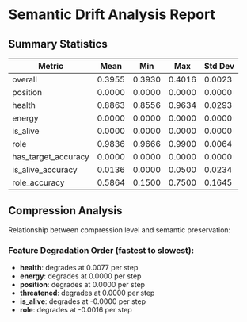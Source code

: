 # Semantic Drift Analysis Report

## Summary Statistics

| Metric | Mean | Min | Max | Std Dev |
|--------|------|-----|-----|--------|
| overall | 0.3955 | 0.3930 | 0.4016 | 0.0023 |
| position | 0.0000 | 0.0000 | 0.0000 | 0.0000 |
| health | 0.8863 | 0.8556 | 0.9634 | 0.0293 |
| energy | 0.0000 | 0.0000 | 0.0000 | 0.0000 |
| is_alive | 0.0000 | 0.0000 | 0.0000 | 0.0000 |
| role | 0.9836 | 0.9666 | 0.9900 | 0.0064 |
| has_target_accuracy | 0.0000 | 0.0000 | 0.0000 | 0.0000 |
| is_alive_accuracy | 0.0136 | 0.0000 | 0.0500 | 0.0234 |
| role_accuracy | 0.5864 | 0.1500 | 0.7500 | 0.1645 |

## Compression Analysis

Relationship between compression level and semantic preservation:

### Feature Degradation Order (fastest to slowest):

- **health**: degrades at 0.0077 per step
- **energy**: degrades at 0.0000 per step
- **position**: degrades at 0.0000 per step
- **threatened**: degrades at 0.0000 per step
- **is_alive**: degrades at -0.0000 per step
- **role**: degrades at -0.0016 per step
